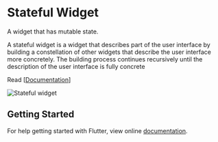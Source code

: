 # Stateful Widget

A widget that has mutable state.

A stateful widget is a widget that describes part of the user interface by building a constellation of other widgets that describe the user interface more concretely. The building process continues recursively until the description of the user interface is fully concrete

Read [[Documentation](https://docs.flutter.io/flutter/widgets/StatefulWidget-class.html)]


![Stateful widget](https://user-images.githubusercontent.com/74393555/99682364-f0526e00-2aa0-11eb-9a3b-a7fc66a5c4ff.png)


## Getting Started

For help getting started with Flutter, view online [documentation](http://flutter.dev/).
